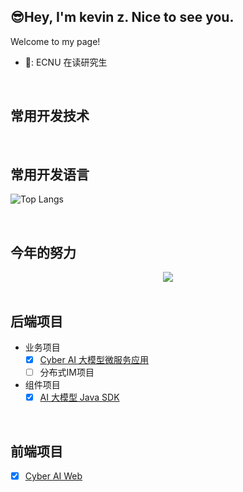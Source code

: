 
## 😎Hey, I'm kevin z. Nice to see you.

Welcome to my page!
  - 🐶: ECNU 在读研究生
<br/> 

## 常用开发技术

<br/>

## 常用开发语言
![Top Langs](https://github-readme-stats.vercel.app/api/top-langs/?username=kevinz613&layout=compact&theme=tokyonight)

<br/>

## 今年的努力 
<div align="center"><img src="https://github-readme-stats.vercel.app/api?username=kevinz613&show_icons=true&count_private=true&hide_border=true" align="center" /></div>  

<br/>  

## 后端项目
- 业务项目
  - [x] [Cyber AI 大模型微服务应用](https://github.com/kevinz613/MiniAI)
  - [ ] 分布式IM项目
- 组件项目 
  - [x] [AI 大模型 Java SDK ](https://github.com/kevinz613/MiniAI-SDK)
 
 <br/>
 
 ## 前端项目
 - [x] [Cyber AI Web](https://github.com/kevinz613/cyberai-web)
